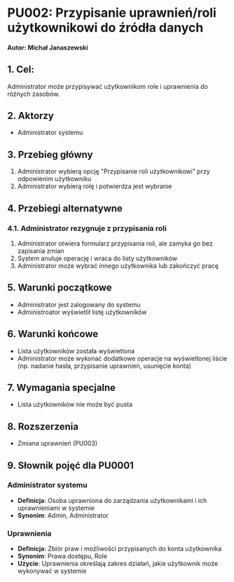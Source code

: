 # PU002: Przypisanie uprawnień/roli użytkownikowi do źródła danych

#### Autor: Michał Janaszewski

## 1. Cel: 
Administrator może przypisywać użytkownikom role i uprawnienia do różnych zasobów.

## 2. Aktorzy
- Administrator systemu

## 3. Przebieg główny
1. Administrator wybierą opcję "Przypisanie roli użytkownikowi" przy odpowienim użytkowniku
2. Administrator wybierą rolę i potwierdza jest wybranie

## 4. Przebiegi alternatywne

### 4.1. Administrator rezygnuje z przypisania roli
1. Administrator otwiera formularz przypisania roli, ale zamyka go bez zapisania zmian
2. System anuluje operację i wraca do listy użytkowników
3. Administrator może wybrać innego użytkownika lub zakończyć pracę

## 5. Warunki początkowe
- Administrator jest zalogowany do systemu
- Administroator wyświetlił listę użytkowników

## 6. Warunki końcowe
- Lista użytkowników została wyświetlona
- Administrator może wykonać dodatkowe operacje na wyświetlonej liście (np. nadanie hasła, przypisanie uprawnień, usunięcie konta)

## 7. Wymagania specjalne
- Lista użytkowników nie może być pusta

## 8. Rozszerzenia
- Zmiana uprawnień (PU003)

## 9. Słownik pojęć dla PU0001

### Administrator systemu
- **Definicja**: Osoba uprawniona do zarządzania użytkownikami i ich uprawnieniami w systemie
- **Synonim**: Admin, Administrator

### Uprawnienia
- **Definicja**: Zbiór praw i możliwości przypisanych do konta użytkownika
- **Synonim**: Prawa dostępu, Role
- **Użycie**: Uprawnienia określają zakres działań, jakie użytkownik może wykonywać w systemie
